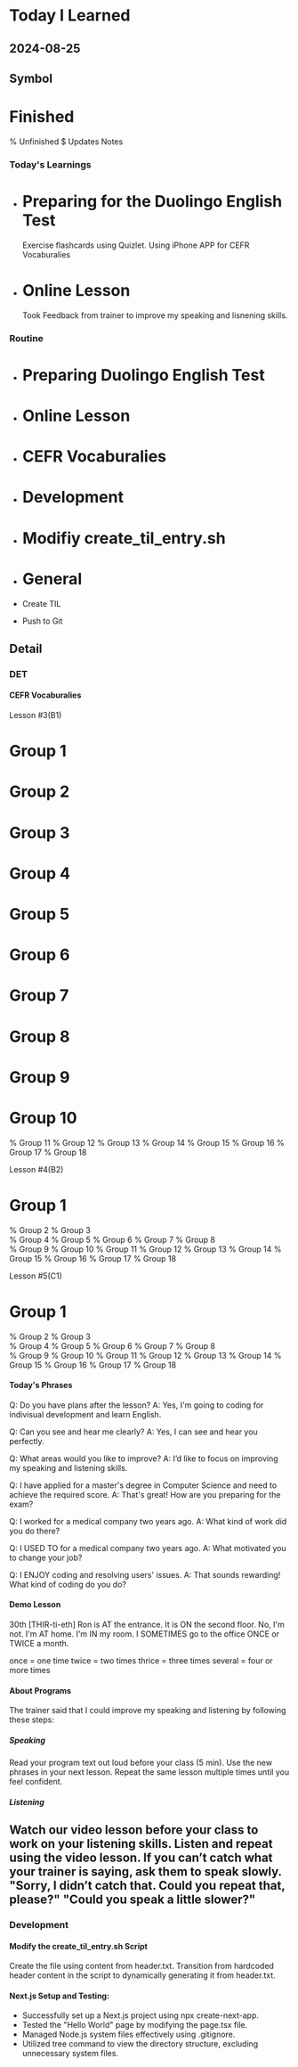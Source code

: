 # Today I Learned

## 2024-08-25

## Symbol
# Finished
% Unfinished
$ Updates Notes


### Today's Learnings 
 - # Preparing for the Duolingo English Test
   Exercise flashcards using Quizlet.
   Using iPhone APP for CEFR Vocaburalies

- # Online Lesson
  Took Feedback from trainer to improve my speaking and lisnening skills.


### Routine
- # Preparing Duolingo English Test
 - # Online Lesson
 - # CEFR Vocaburalies

- # Development
 - # Modifiy create_til_entry.sh

- # General
 - Create TIL
 - Push to Git



## Detail

### DET

#### CEFR Vocaburalies
Lesson #3(B1)
 # Group 1
 # Group 2
 # Group 3
 # Group 4
 # Group 5
 # Group 6
 # Group 7 
 # Group 8  
 # Group 9 
 # Group 10
 % Group 11
 % Group 12
 % Group 13
 % Group 14
 % Group 15
 % Group 16
 % Group 17
 % Group 18

Lesson #4(B2)
 # Group 1
 % Group 2 
 % Group 3  
 % Group 4 
 % Group 5
 % Group 6
 % Group 7 
 % Group 8  
 % Group 9 
 % Group 10
 % Group 11
 % Group 12
 % Group 13
 % Group 14
 % Group 15
 % Group 16
 % Group 17
 % Group 18

Lesson #5(C1)
 # Group 1
 % Group 2 
 % Group 3  
 % Group 4 
 % Group 5
 % Group 6
 % Group 7 
 % Group 8  
 % Group 9 
 % Group 10
 % Group 11
 % Group 12
 % Group 13
 % Group 14
 % Group 15
 % Group 16
 % Group 17
 % Group 18
 

#### Today's Phrases

Q: Do you have plans after the lesson?
A: Yes, I'm going to coding for indivisual development and learn English.

Q: Can you see and hear me clearly?
A: Yes, I can see and hear you perfectly.

Q: What areas would you like to improve?
A: I’d like to focus on improving my speaking and listening skills.

Q: I have applied for a master's degree in Computer Science and need to achieve the required score.
A: That's great! How are you preparing for the exam?

Q: I worked for a medical company two years ago.
A: What kind of work did you do there?

Q: I USED TO for a medical company two years ago.
A: What motivated you to change your job?

Q: I ENJOY coding and resolving users' issues.
A: That sounds rewarding! What kind of coding do you do?


#### Demo Lesson

30th [THIR-ti-eth]
Ron is AT the entrance.
It is ON the second floor.
No, I'm not. I'm AT home.
I'm IN my room.
I SOMETIMES go to the office ONCE or TWICE a month.

once = one time
twice = two times
thrice = three times
several = four or more times


#### About Programs
The trainer said that I could improve my speaking and listening by following these steps:

##### Speaking
Read your program text out loud before your class (5 min).
Use the new phrases in your next lesson.
Repeat the same lesson multiple times until you feel confident.

##### Listening
Watch our video lesson before your class to work on your listening skills.
Listen and repeat using the video lesson.
If you can’t catch what your trainer is saying, ask them to speak slowly.
"Sorry, I didn’t catch that. Could you repeat that, please?"
"Could you speak a little slower?"
---

### Development
#### Modify the create_til_entry.sh Script
 Create the file using content from header.txt.
 Transition from hardcoded header content in the script to dynamically generating it from header.txt.

#### Next.js Setup and Testing:
 - Successfully set up a Next.js project using npx create-next-app.
 - Tested the "Hello World" page by modifying the page.tsx file.
 - Managed Node.js system files effectively using .gitignore.
 - Utilized tree command to view the directory structure, excluding unnecessary system files.
